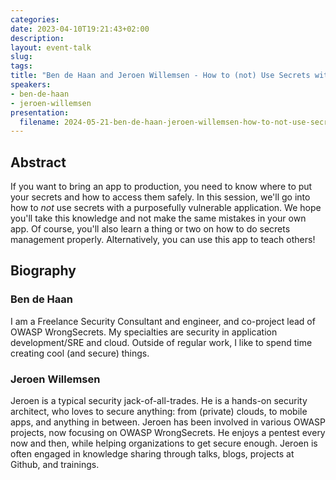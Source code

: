 ```yaml
---
categories:
date: 2023-04-10T19:21:43+02:00
description:
layout: event-talk
slug:
tags:
title: "Ben de Haan and Jeroen Willemsen - How to (not) Use Secrets with OWASP WrongSecrets"
speakers:
- ben-de-haan
- jeroen-willemsen 
presentation:
  filename: 2024-05-21-ben-de-haan-jeroen-willemsen-how-to-not-use-secrets-with-owasp-wrongsecrets.pdf
---
```


## Abstract

If you want to bring an app to production, you need to know where to put your secrets and how to access them safely. In this session, we'll go into how to *not* use secrets with a purposefully vulnerable application. We hope you'll take this knowledge and not make the same mistakes in your own app. Of course, you'll also learn a thing or two on how to do secrets management properly. Alternatively, you can use this app to teach others!

## Biography

### Ben de Haan 

I am a Freelance Security Consultant and engineer, and co-project lead of OWASP WrongSecrets. My specialties are security in application development/SRE and cloud.
Outside of regular work, I like to spend time creating cool (and secure) things.

### Jeroen Willemsen 

Jeroen is a typical security jack-of-all-trades. He is a hands-on security architect, who loves to secure anything: from (private) clouds, to mobile apps, and anything in between. Jeroen has been involved in various OWASP projects, now focusing on OWASP WrongSecrets. He enjoys a pentest every now and then, while helping organizations to get secure enough. Jeroen is often engaged in knowledge sharing through talks, blogs, projects at Github, and trainings.
